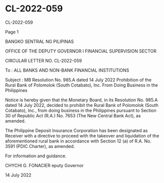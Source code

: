# CL-2022-059

CL-2022-059

Page 1

BANGKO SENTRAL NG PILIPINAS

OFFICE OF THE DEPUTY GOVERNOR I FINANCIAL SUPERVISION SECTOR

CIRCULAR LETTER NO. CL-2022-059

To : ALL BANKS AND NON-BANK FINANCIAL INSTITUTIONS

Subject : MB Resolution No. 985.A dated 14 July 2022 Prohibition of the Rural Bank of Polomolok (South Cotabato), Inc. From Doing Business in the Philippines

Notice is hereby given that the Monetary Board, in its Resolution No. 985.A dated 14 July 2022, decided to prohibit the Rural Bank of Polomolok (South Cotabato), Inc., from doing business in the Philippines pursuant to Section 30 of Republic Act (R.A.) No. 7653 (The New Central Bank Act), as amended.

The Philippine Deposit Insurance Corporation has been designated as Receiver with a directive to proceed with the takeover and liquidation of the aforementioned rural bank in accordance with Section 12 (a) of R.A. No. 3591 (PDIC Charter), as amended.

For information and guidance.

CHYCHI G. FONACIER eputy Governor

14 July 2022
